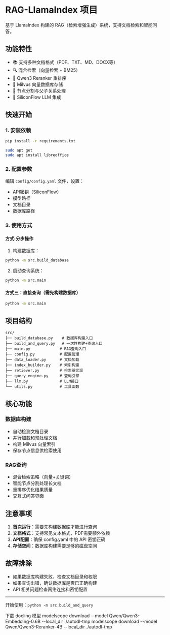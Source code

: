 # RAG-LlamaIndex 项目

基于 LlamaIndex 构建的 RAG（检索增强生成）系统，支持文档检索和智能问答。

## 功能特性

- 📚 支持多种文档格式（PDF、TXT、MD、DOCX等）
- 🔍 混合检索（向量检索 + BM25）
- 🎯 Qwen3 Reranker 重排序
- 💾 Milvus 向量数据库存储
- 🔄 节点分割与父子关系处理
- 🤖 SiliconFlow LLM 集成

## 快速开始

### 1. 安装依赖

```bash
pip install -r requirements.txt

sudo apt get
sudo apt install libreoffice

```

### 2. 配置参数

编辑 `config/config.yaml` 文件，设置：
- API密钥（SiliconFlow）
- 模型路径
- 文档目录
- 数据库路径

### 3. 使用方式



#### 方式:分步操作
1. 构建数据库：
```bash
python -m src.build_database
```

2. 启动查询系统：
```bash
python -m src.main
```

#### 方式三：直接查询（需先构建数据库）
```bash
python -m src.main
```

## 项目结构

```
src/
├── build_database.py    # 数据库构建入口
├── build_and_query.py   # 一次性构建+查询入口
├── main.py             # RAG查询入口
├── config.py           # 配置管理
├── data_loader.py      # 文档加载
├── index_builder.py    # 索引构建
├── retiever.py         # 检索器实现
├── query_engine.py     # 查询引擎
├── llm.py              # LLM接口
└── utils.py            # 工具函数
```

## 核心功能

### 数据库构建
- 自动检测文档目录
- 并行加载和预处理文档
- 构建 Milvus 向量索引
- 保存节点信息供检索使用

### RAG查询
- 混合检索策略（向量+关键词）
- 智能节点分割处理长文档
- 重排序优化结果质量
- 交互式问答界面

## 注意事项

1. **首次运行**：需要先构建数据库才能进行查询
2. **文档格式**：支持常见文本格式，PDF需要额外依赖
3. **API配置**：确保 config.yaml 中的 API 密钥正确
4. **存储空间**：数据库构建需要足够的磁盘空间

## 故障排除

- 如果数据库构建失败，检查文档目录和权限
- 如果查询出错，确认数据库是否已正确构建
- API 相关问题检查网络连接和密钥配置

---

开始使用：`python -m src.build_and_query`


下载 docling 模型
modelscope download --model Qwen/Qwen3-Embedding-0.6B --local_dir ./autodl-tmp
modelscope download --model Qwen/Qwen3-Reranker-4B --local_dir ./autodl-tmp